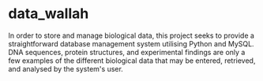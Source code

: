 # data_wallah
In order to store and manage biological data, this project seeks to provide a straightforward database management system utilising Python and MySQL. DNA sequences, protein structures, and experimental findings are only a few examples of the different biological data that may be entered, retrieved, and analysed by the system's user.
